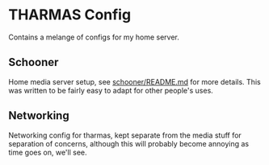 # THARMAS Config

Contains a melange of configs for my home server.

## Schooner

Home media server setup, see [schooner/README.md](schooner/README.md) for more details. This was written to be fairly easy to adapt for other people's uses.

## Networking

Networking config for tharmas, kept separate from the media stuff for separation of concerns, although this will probably become annoying as time goes on, we'll see.